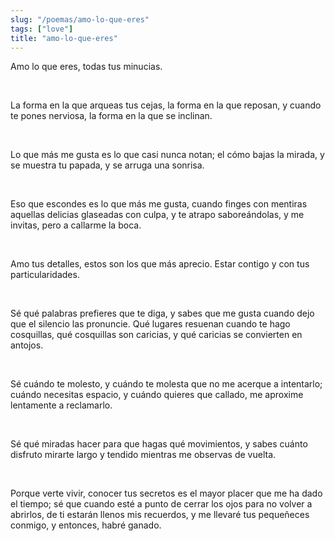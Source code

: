 ```yaml
---
slug: "/poemas/amo-lo-que-eres"
tags: ["love"]
title: "amo-lo-que-eres"
---
```

Amo lo que eres, todas tus minucias.

&nbsp;

La forma en la que arqueas tus cejas, la forma en la que reposan, y cuando te pones nerviosa, la forma en la que se inclinan.

&nbsp;

Lo que más me gusta es lo que casi nunca notan; el cómo bajas la mirada, y se muestra tu papada, y se arruga una sonrisa.

&nbsp;

Eso que escondes es lo que más me gusta, cuando finges con mentiras aquellas delicias glaseadas con culpa, y te atrapo saboreándolas, y me invitas, pero a callarme la boca.

&nbsp;

Amo tus detalles, estos son los que más aprecio. Estar contigo y con tus particularidades.

&nbsp;

Sé qué palabras prefieres que te diga, y sabes que me gusta cuando dejo que el silencio las pronuncie. Qué lugares resuenan cuando te hago cosquillas, qué cosquillas son caricias, y qué caricias se convierten en antojos.

&nbsp;

Sé cuándo te molesto, y cuándo te molesta que no me acerque a intentarlo; cuándo necesitas espacio, y cuándo quieres que callado, me aproxime lentamente a reclamarlo.

&nbsp;

Sé qué miradas hacer para que hagas qué movimientos, y sabes cuánto disfruto mirarte largo y tendido mientras me observas de vuelta.

&nbsp;

Porque verte vivir, conocer tus secretos es el mayor placer que me ha dado el tiempo; sé que cuando esté a punto de cerrar los ojos para no volver a abrirlos, de ti estarán llenos mis recuerdos, y me llevaré tus pequeñeces conmigo, y entonces, habré ganado.